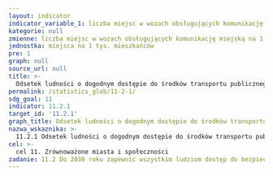 ```yaml
---
layout: indicator
indicator_variable_1: liczba miejsc w wozach obsługujących komunikację miejską na 1 tys. mieszkańców
kategorie: null
zmienne: liczba miejsc w wozach obsługujących komunikację miejską na 1 tys. mieszkańców
jednostka: miejsca na 1 tys. mieszkańców
pre: 1
graph: null
source_url: null
title: >-
  Odsetek ludności o dogodnym dostępie do środków transportu publicznego według grup wieku, płci oraz z uwzględnieniem udogodnień dla osób niepełnosprawnych
permalink: /statistics_glob/11-2-1/
sdg_goal: 11
indicator: 11.2.1
target_id: '11.2.1'
graph_title: Odsetek ludności o dogodnym dostępie do środków transportu publicznego według grup wieku, płci oraz z uwzględnieniem udogodnień dla osób niepełnosprawnych
nazwa_wskaznika: >-
  11.2.1 Odsetek ludności o dogodnym dostępie do środków transportu publicznego według grup wieku, płci oraz z uwzględnieniem udogodnień dla osób niepełnosprawnych
cel: >-
  cel 11. Zrównoważone miasta i społeczności
zadanie: 11.2 Do 2030 roku zapewnić wszystkim ludziom dostęp do bezpiecznych, przystępnych cenowo i trwałych systemów transportu, podnieść poziom bezpieczeństwa na drogach, zwłaszcza poprzez rozwijanie transportu publicznego. Należy zwrócić szczególną uwagę na potrzeby grup wrażliwych, kobiet, dzieci, osób niepełnosprawnych i osób starszych
---
```

